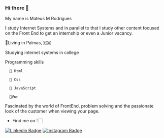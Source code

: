 ### Hi there 👋

 My name is Mateus M Rodrigues
 
 I study Internet Systems and in parallel to that I study other content focused on the Front End to get an internship or even a Junior vacancy.  
 
 📌Living in Palmas, 🇧🇷
 
  Studying internet systems in college
  
  Programming skills
  
      📍 Html
      
      📍 Css
      
      📍 JavaScript
      
      📍Vue
      
 Fascinated by the world of FrontEnd, problem solving and the passionate look of the customer when viewing your page.

+ Find me on 👇🏻

[![Linkedin Badge](https://img.shields.io/badge/-LinkedIn-blue?style=flat-square&logo=Linkedin&logoColor=white&link=https://www.linkedin.com/in/mateus-malvezzi-1a0913181/)](https://www.linkedin.com/in/mateus-malvezzi-1a0913181/) [![Instagram Badge](https://img.shields.io/badge/-Instagram-violet?style=flat-square&logo=Instagram&logoColor=white&link=https://www.instagram.com/mateusmalvezzi/)](https://www.instagram.com/mateusmalvezzi/)
